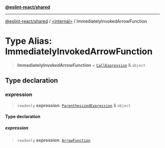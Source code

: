 [**@eslint-react/shared**](../../README.md)

***

[@eslint-react/shared](../../README.md) / [\<internal\>](../README.md) / ImmediatelyInvokedArrowFunction

# Type Alias: ImmediatelyInvokedArrowFunction

> **ImmediatelyInvokedArrowFunction** = [`CallExpression`](../interfaces/CallExpression-1.md) & `object`

## Type declaration

### expression

> `readonly` **expression**: [`ParenthesizedExpression`](../interfaces/ParenthesizedExpression.md) & `object`

#### Type declaration

##### expression

> `readonly` **expression**: [`ArrowFunction`](../interfaces/ArrowFunction.md)
